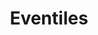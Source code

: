 ---
description: 按照时间阶段将照片分类，比如下午3点左右照了10张照片，这十张照片就会被归于一类。你可以将一种图片滤镜同时应用在这10张照片上，省时省力，有创意。
layout: post
results:
- primaryGenreName: Photo & Video
  version: '1.01'
  artworkUrl100: http://a359.phobos.apple.com/us/r1000/053/Purple/v4/f9/39/4c/f9394c7f-d5d0-c371-5f6f-194b0fb56ffb/mzl.mnfrdkbn.png
  trackViewUrl: https://itunes.apple.com/cn/app/eventiles/id624191289?mt=8&uo=4
  artworkUrl60: http://a1606.phobos.apple.com/us/r1000/010/Purple2/v4/4a/e6/74/4ae67451-ca4b-ec03-a2e0-9d819e6e59fd/Icon.png
  sellerName: Eventiles, Inc.
  supportedDevices:
  - iPadThirdGen
  - iPadMini
  - iPadWifi
  - iPodTouchFifthGen
  - iPodTouchThirdGen
  - iPadThirdGen4G
  - iPadMini4G
  - iPodTouchourthGen
  - iPhone4S
  - iPad3G
  - iPhone4
  - iPhone5
  - iPadFourthGen4G
  - iPhone-3GS
  - iPad2Wifi
  - iPadFourthGen
  - iPad23G
  genres:
  - 摄影与录像
  - 社交
  trackName: Eventiles
  description: 'Photos in, Stories out

    Eventiles organizes your photos into meaningful events, gives them titles,
    discard duplicates, and selects the best pictures to create beautiful
    collages. All automatically.


    ***** LAUNCH SPECIAL: FREE FOR A LIMITED TIME !!! *****


    Keep beautiful memories of your everyday moments and special occasions
    in a neat timeline, without any effort. Since everything is instantaneous,
    you can share your personal stories immediately after they occurred. Eventiles
    is optimized for private viewing, and fully automates the whole process
    for you (uploading, sending invitations, tracking views, showing comments,…).


    * WHY EVENTILES? To keep the fun (taking pictures) and leave out the boring
    part (organizing them) and the guilt (you should have shared this last
    week).


    * INSTANTANEOUS: Since everything is automated, you can share your personal
    events immediately as they occurred


    * PRIVATE: Unique sharing mechanism allows sending personal invitations
    to view images and let you know when people have seen them.


    * FLEXIBLE: Use your eventiles as-is, or shuffle to try different layouts,
    apply custom filters to change their styles and add descriptions.


    * INTELLIGENT: Self-adaptive system learns from your picture-taking and
    pictures-sharing habits. Layout algorithm employs sophisticated mathematics
    to arrange your pictures in perfect ad-hoc collages without cropping.


    * ACCESSIBLE: No Sign-up is necessary until you share privately. Invitees
    are not required to register to access your eventiles, and can view them
    through the web, email or their own app.


    * OPEN: Eventiles also allows instant posting on Facebook or Twitter for
    those not-so-private images.


    * RESPECTFUL: No ads, no spam, full privacy. Application size is only
    2MB


    ***** IMPORTANT NOTE *****

    Eventiles can present your photos in a beautiful way, but it still needs
    you to take pictures, preferably good ones. So please get out, do stuff,
    meet friends and enjoy life.'
  price: 0
  trackId: 624191289
  releaseDate: '2013-06-17T07:00:00Z'
  screenshotUrls:
  - http://a5.mzstatic.com/us/r1000/047/Purple2/v4/0e/b6/73/0eb67301-7545-b67f-2192-c291a5d3e35b/mzl.tzxhlrfz.1136x1136-75.jpg
  - http://a2.mzstatic.com/us/r1000/004/Purple/v4/d7/39/88/d7398849-62ba-7722-fbd6-6e9371cd3803/mzl.nkftgiks.1136x1136-75.jpg
  - http://a4.mzstatic.com/us/r1000/000/Purple2/v4/92/cf/0a/92cf0a00-2d47-0371-1277-d0806cb3ef1e/mzl.jsogfkrz.1136x1136-75.jpg
  - http://a1.mzstatic.com/us/r1000/013/Purple/v4/d0/3c/f1/d03cf1b1-719b-c15f-8f8f-1fcecab4d869/mzl.adrbvbcy.1136x1136-75.jpg
  - http://a1.mzstatic.com/us/r1000/052/Purple2/v4/72/22/4f/72224f7b-b32f-e8e3-ef61-e6ebe9579bc6/mzl.xtuewixl.1136x1136-75.jpg
  artistViewUrl: https://itunes.apple.com/cn/artist/eventiles-inc./id624191292?uo=4
  primaryGenreId: 6008
  kind: software
  fileSizeBytes: '2509196'
  bundleId: com.eventiles.Eventiles
  releaseNotes: '- Bug Fixes

    - Performance improvements'
  sellerUrl: http://www.eventiles.com
  artistName: Eventiles, Inc.
  trackCensoredName: Eventiles
  isGameCenterEnabled: false
  contentAdvisoryRating: 4+
  languageCodesISO2A:
  - EN
  trackContentRating: 4+
  features: &a []
  wrapperType: software
  artworkUrl512: http://a359.phobos.apple.com/us/r1000/053/Purple/v4/f9/39/4c/f9394c7f-d5d0-c371-5f6f-194b0fb56ffb/mzl.mnfrdkbn.png
  formattedPrice: 免费
  artistId: 624191292
  genreIds:
  - '6008'
  - '6005'
  currency: CNY
  ipadScreenshotUrls: *a
category: 摄影与录像
tags: tag1
resultCount: 1
title: Eventiles

---
